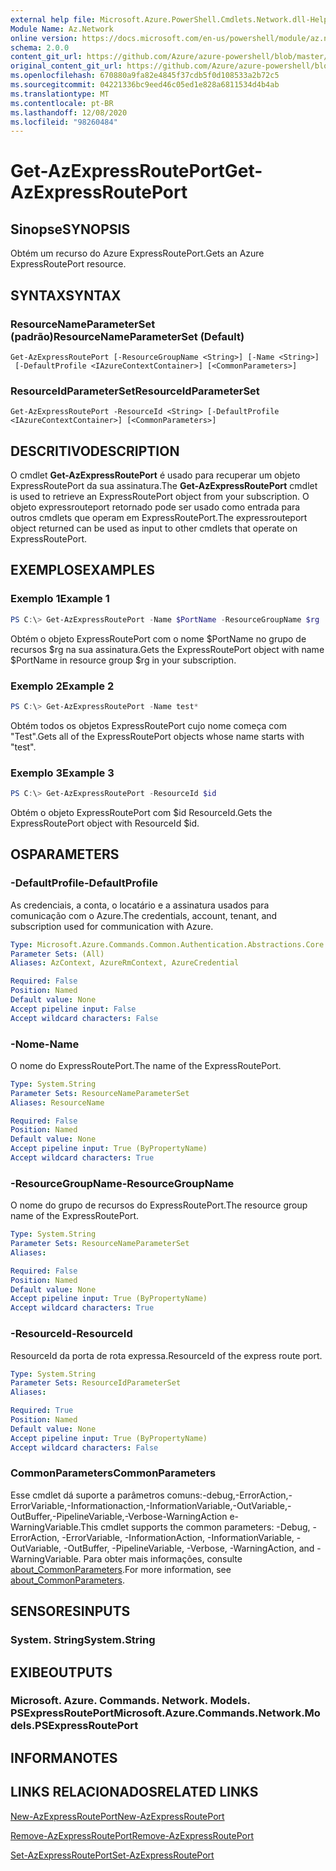```yaml
---
external help file: Microsoft.Azure.PowerShell.Cmdlets.Network.dll-Help.xml
Module Name: Az.Network
online version: https://docs.microsoft.com/en-us/powershell/module/az.network/get-azexpressrouteport
schema: 2.0.0
content_git_url: https://github.com/Azure/azure-powershell/blob/master/src/Network/Network/help/Get-AzExpressRoutePort.md
original_content_git_url: https://github.com/Azure/azure-powershell/blob/master/src/Network/Network/help/Get-AzExpressRoutePort.md
ms.openlocfilehash: 670880a9fa82e4845f37cdb5f0d108533a2b72c5
ms.sourcegitcommit: 04221336bc9eed46c05ed1e828a6811534d4b4ab
ms.translationtype: MT
ms.contentlocale: pt-BR
ms.lasthandoff: 12/08/2020
ms.locfileid: "98260484"
---
```

# <span data-ttu-id="a0fb7-101">Get-AzExpressRoutePort</span><span class="sxs-lookup"><span data-stu-id="a0fb7-101">Get-AzExpressRoutePort</span></span>

## <span data-ttu-id="a0fb7-102">Sinopse</span><span class="sxs-lookup"><span data-stu-id="a0fb7-102">SYNOPSIS</span></span>
<span data-ttu-id="a0fb7-103">Obtém um recurso do Azure ExpressRoutePort.</span><span class="sxs-lookup"><span data-stu-id="a0fb7-103">Gets an Azure ExpressRoutePort resource.</span></span>

## <span data-ttu-id="a0fb7-104">SYNTAX</span><span class="sxs-lookup"><span data-stu-id="a0fb7-104">SYNTAX</span></span>

### <span data-ttu-id="a0fb7-105">ResourceNameParameterSet (padrão)</span><span class="sxs-lookup"><span data-stu-id="a0fb7-105">ResourceNameParameterSet (Default)</span></span>
```
Get-AzExpressRoutePort [-ResourceGroupName <String>] [-Name <String>]
 [-DefaultProfile <IAzureContextContainer>] [<CommonParameters>]
```

### <span data-ttu-id="a0fb7-106">ResourceIdParameterSet</span><span class="sxs-lookup"><span data-stu-id="a0fb7-106">ResourceIdParameterSet</span></span>
```
Get-AzExpressRoutePort -ResourceId <String> [-DefaultProfile <IAzureContextContainer>] [<CommonParameters>]
```

## <span data-ttu-id="a0fb7-107">DESCRITIVO</span><span class="sxs-lookup"><span data-stu-id="a0fb7-107">DESCRIPTION</span></span>
<span data-ttu-id="a0fb7-108">O cmdlet **Get-AzExpressRoutePort** é usado para recuperar um objeto ExpressRoutePort da sua assinatura.</span><span class="sxs-lookup"><span data-stu-id="a0fb7-108">The **Get-AzExpressRoutePort** cmdlet is used to retrieve an ExpressRoutePort object from your subscription.</span></span> <span data-ttu-id="a0fb7-109">O objeto expressrouteport retornado pode ser usado como entrada para outros cmdlets que operam em ExpressRoutePort.</span><span class="sxs-lookup"><span data-stu-id="a0fb7-109">The expressrouteport object returned can be used as input to other cmdlets that operate on ExpressRoutePort.</span></span>

## <span data-ttu-id="a0fb7-110">EXEMPLOS</span><span class="sxs-lookup"><span data-stu-id="a0fb7-110">EXAMPLES</span></span>

### <span data-ttu-id="a0fb7-111">Exemplo 1</span><span class="sxs-lookup"><span data-stu-id="a0fb7-111">Example 1</span></span>
```powershell
PS C:\> Get-AzExpressRoutePort -Name $PortName -ResourceGroupName $rg
```

<span data-ttu-id="a0fb7-112">Obtém o objeto ExpressRoutePort com o nome $PortName no grupo de recursos $rg na sua assinatura.</span><span class="sxs-lookup"><span data-stu-id="a0fb7-112">Gets the ExpressRoutePort object with name $PortName in resource group $rg in your subscription.</span></span>

### <span data-ttu-id="a0fb7-113">Exemplo 2</span><span class="sxs-lookup"><span data-stu-id="a0fb7-113">Example 2</span></span>
```powershell
PS C:\> Get-AzExpressRoutePort -Name test*
```

<span data-ttu-id="a0fb7-114">Obtém todos os objetos ExpressRoutePort cujo nome começa com "Test".</span><span class="sxs-lookup"><span data-stu-id="a0fb7-114">Gets all of the ExpressRoutePort objects whose name starts with "test".</span></span>

### <span data-ttu-id="a0fb7-115">Exemplo 3</span><span class="sxs-lookup"><span data-stu-id="a0fb7-115">Example 3</span></span>
```powershell
PS C:\> Get-AzExpressRoutePort -ResourceId $id
```

<span data-ttu-id="a0fb7-116">Obtém o objeto ExpressRoutePort com $id ResourceId.</span><span class="sxs-lookup"><span data-stu-id="a0fb7-116">Gets the ExpressRoutePort object with ResourceId $id.</span></span> 

## <span data-ttu-id="a0fb7-117">OS</span><span class="sxs-lookup"><span data-stu-id="a0fb7-117">PARAMETERS</span></span>

### <span data-ttu-id="a0fb7-118">-DefaultProfile</span><span class="sxs-lookup"><span data-stu-id="a0fb7-118">-DefaultProfile</span></span>
<span data-ttu-id="a0fb7-119">As credenciais, a conta, o locatário e a assinatura usados para comunicação com o Azure.</span><span class="sxs-lookup"><span data-stu-id="a0fb7-119">The credentials, account, tenant, and subscription used for communication with Azure.</span></span>

```yaml
Type: Microsoft.Azure.Commands.Common.Authentication.Abstractions.Core.IAzureContextContainer
Parameter Sets: (All)
Aliases: AzContext, AzureRmContext, AzureCredential

Required: False
Position: Named
Default value: None
Accept pipeline input: False
Accept wildcard characters: False
```

### <span data-ttu-id="a0fb7-120">-Nome</span><span class="sxs-lookup"><span data-stu-id="a0fb7-120">-Name</span></span>
<span data-ttu-id="a0fb7-121">O nome do ExpressRoutePort.</span><span class="sxs-lookup"><span data-stu-id="a0fb7-121">The name of the ExpressRoutePort.</span></span>

```yaml
Type: System.String
Parameter Sets: ResourceNameParameterSet
Aliases: ResourceName

Required: False
Position: Named
Default value: None
Accept pipeline input: True (ByPropertyName)
Accept wildcard characters: True
```

### <span data-ttu-id="a0fb7-122">-ResourceGroupName</span><span class="sxs-lookup"><span data-stu-id="a0fb7-122">-ResourceGroupName</span></span>
<span data-ttu-id="a0fb7-123">O nome do grupo de recursos do ExpressRoutePort.</span><span class="sxs-lookup"><span data-stu-id="a0fb7-123">The resource group name of the ExpressRoutePort.</span></span>

```yaml
Type: System.String
Parameter Sets: ResourceNameParameterSet
Aliases:

Required: False
Position: Named
Default value: None
Accept pipeline input: True (ByPropertyName)
Accept wildcard characters: True
```

### <span data-ttu-id="a0fb7-124">-ResourceId</span><span class="sxs-lookup"><span data-stu-id="a0fb7-124">-ResourceId</span></span>
<span data-ttu-id="a0fb7-125">ResourceId da porta de rota expressa.</span><span class="sxs-lookup"><span data-stu-id="a0fb7-125">ResourceId of the express route port.</span></span>

```yaml
Type: System.String
Parameter Sets: ResourceIdParameterSet
Aliases:

Required: True
Position: Named
Default value: None
Accept pipeline input: True (ByPropertyName)
Accept wildcard characters: False
```

### <span data-ttu-id="a0fb7-126">CommonParameters</span><span class="sxs-lookup"><span data-stu-id="a0fb7-126">CommonParameters</span></span>
<span data-ttu-id="a0fb7-127">Esse cmdlet dá suporte a parâmetros comuns:-debug,-ErrorAction,-ErrorVariable,-Informationaction,-InformationVariable,-OutVariable,-OutBuffer,-PipelineVariable,-Verbose-WarningAction e-WarningVariable.</span><span class="sxs-lookup"><span data-stu-id="a0fb7-127">This cmdlet supports the common parameters: -Debug, -ErrorAction, -ErrorVariable, -InformationAction, -InformationVariable, -OutVariable, -OutBuffer, -PipelineVariable, -Verbose, -WarningAction, and -WarningVariable.</span></span> <span data-ttu-id="a0fb7-128">Para obter mais informações, consulte [about_CommonParameters](http://go.microsoft.com/fwlink/?LinkID=113216).</span><span class="sxs-lookup"><span data-stu-id="a0fb7-128">For more information, see [about_CommonParameters](http://go.microsoft.com/fwlink/?LinkID=113216).</span></span>

## <span data-ttu-id="a0fb7-129">SENSORES</span><span class="sxs-lookup"><span data-stu-id="a0fb7-129">INPUTS</span></span>

### <span data-ttu-id="a0fb7-130">System. String</span><span class="sxs-lookup"><span data-stu-id="a0fb7-130">System.String</span></span>

## <span data-ttu-id="a0fb7-131">EXIBE</span><span class="sxs-lookup"><span data-stu-id="a0fb7-131">OUTPUTS</span></span>

### <span data-ttu-id="a0fb7-132">Microsoft. Azure. Commands. Network. Models. PSExpressRoutePort</span><span class="sxs-lookup"><span data-stu-id="a0fb7-132">Microsoft.Azure.Commands.Network.Models.PSExpressRoutePort</span></span>

## <span data-ttu-id="a0fb7-133">INFORMA</span><span class="sxs-lookup"><span data-stu-id="a0fb7-133">NOTES</span></span>

## <span data-ttu-id="a0fb7-134">LINKS RELACIONADOS</span><span class="sxs-lookup"><span data-stu-id="a0fb7-134">RELATED LINKS</span></span>

[<span data-ttu-id="a0fb7-135">New-AzExpressRoutePort</span><span class="sxs-lookup"><span data-stu-id="a0fb7-135">New-AzExpressRoutePort</span></span>](./New-AzExpressRoutePort.md)

[<span data-ttu-id="a0fb7-136">Remove-AzExpressRoutePort</span><span class="sxs-lookup"><span data-stu-id="a0fb7-136">Remove-AzExpressRoutePort</span></span>](./Remove-AzExpressRoutePort.md)

[<span data-ttu-id="a0fb7-137">Set-AzExpressRoutePort</span><span class="sxs-lookup"><span data-stu-id="a0fb7-137">Set-AzExpressRoutePort</span></span>](./Set-AzExpressRoutePort.md)
